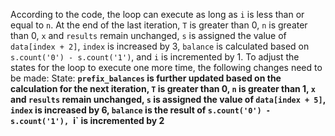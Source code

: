 According to the code, the loop can execute as long as `i` is less than or equal to `n`. At the end of the last iteration, `T` is greater than 0, `n` is greater than 0, `x` and `results` remain unchanged, `s` is assigned the value of `data[index + 2]`, `index` is increased by 3, `balance` is calculated based on `s.count('0') - s.count('1')`, and `i` is incremented by 1. To adjust the states for the loop to execute one more time, the following changes need to be made:
State: **`prefix_balances` is further updated based on the calculation for the next iteration, `T` is greater than 0, `n` is greater than 1, `x` and `results` remain unchanged, `s` is assigned the value of `data[index + 5]`, `index` is increased by 6, `balance` is the result of `s.count('0') - s.count('1'), `i` is incremented by 2**